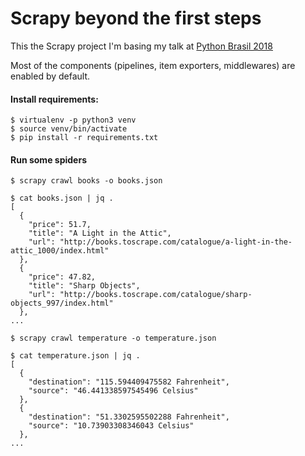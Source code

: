 Scrapy beyond the first steps
=============================

This the Scrapy project I'm basing my talk at [Python Brasil 2018](https://2018.pythonbrasil.org.br/evento)

Most of the components (pipelines, item exporters, middlewares) are enabled by default.


#### Install requirements:

```
$ virtualenv -p python3 venv
$ source venv/bin/activate
$ pip install -r requirements.txt
```


#### Run some spiders

```
$ scrapy crawl books -o books.json

$ cat books.json | jq .
[
  {
    "price": 51.7,
    "title": "A Light in the Attic",
    "url": "http://books.toscrape.com/catalogue/a-light-in-the-attic_1000/index.html"
  },
  {
    "price": 47.82,
    "title": "Sharp Objects",
    "url": "http://books.toscrape.com/catalogue/sharp-objects_997/index.html"
  },
...
```

```
$ scrapy crawl temperature -o temperature.json

$ cat temperature.json | jq .
[
  {
    "destination": "115.594409475582 Fahrenheit",
    "source": "46.441338597545496 Celsius"
  },
  {
    "destination": "51.3302595502288 Fahrenheit",
    "source": "10.73903308346043 Celsius"
  },
...
```
